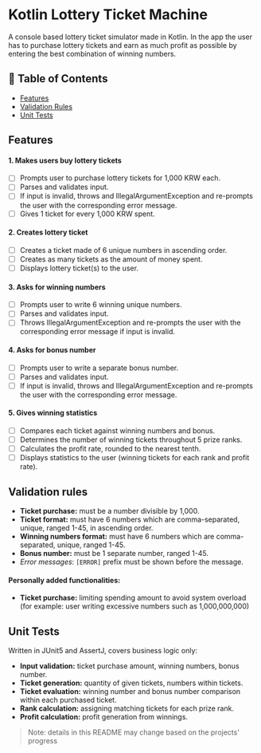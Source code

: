 # Kotlin Lottery Ticket Machine

A console based lottery ticket simulator made in Kotlin.
In the app the user has to purchase lottery tickets and earn as much profit as possible by entering the best combination of winning numbers.

## 📌 Table of Contents
- [Features](#features)
- [Validation Rules](#validation-rules)
- [Unit Tests](#unit-tests)

## Features

#### 1. Makes users buy lottery tickets
- [ ] Prompts user to purchase lottery tickets for 1,000 KRW each.
- [ ] Parses and validates input.
- [ ] If input is invalid, throws and IllegalArgumentException and re-prompts the user with the corresponding error message.
- [ ] Gives 1 ticket for every 1,000 KRW spent.

#### 2. Creates lottery ticket
- [ ] Creates a ticket made of 6 unique numbers in ascending order.
- [ ] Creates as many tickets as the amount of money spent.
- [ ] Displays lottery ticket(s) to the user.

#### 3. Asks for winning numbers
- [ ] Prompts user to write 6 winning unique numbers.
- [ ] Parses and validates input.
- [ ] Throws IllegalArgumentException and re-prompts the user with the corresponding error message if input is invalid.

#### 4. Asks for bonus number
- [ ] Prompts user to write a separate bonus number.
- [ ] Parses and validates input.
- [ ] If input is invalid, throws and IllegalArgumentException and re-prompts the user with the corresponding error message.

#### 5. Gives winning statistics
- [ ] Compares each ticket against winning numbers and bonus.
- [ ] Determines the number of winning tickets throughout 5 prize ranks.
- [ ] Calculates the profit rate, rounded to the nearest tenth.
- [ ] Displays statistics to the user (winning tickets for each rank and profit rate).

## Validation rules
- **Ticket purchase:** must be a number divisible by 1,000.
- **Ticket format:** must have 6 numbers which are comma-separated, unique, ranged 1-45, in ascending order.
- **Winning numbers format:** must have 6 numbers which are comma-separated, unique, ranged 1-45.
- **Bonus number:** must be 1 separate number, ranged 1-45.
- *Error messages*: `[ERROR]` prefix must be shown before the message.

#### Personally added functionalities:
- **Ticket purchase:** limiting spending amount to avoid system overload (for example: user writing excessive numbers such as 1,000,000,000)

## Unit Tests
Written in JUnit5 and AssertJ, covers business logic only:
- **Input validation:** ticket purchase amount, winning numbers, bonus number.
- **Ticket generation:** quantity of given tickets, numbers within tickets.
- **Ticket evaluation:** winning number and bonus number comparison within each purchased ticket.
- **Rank calculation:** assigning matching tickets for each prize rank.
- **Profit calculation:** profit generation from winnings.


>Note: details in this README may change based on the projects' progress